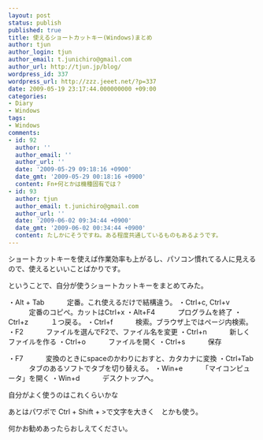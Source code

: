 ```yaml
---
layout: post
status: publish
published: true
title: 使えるショートカットキー(Windows)まとめ
author: tjun
author_login: tjun
author_email: t.junichiro@gmail.com
author_url: http://tjun.jp/blog/
wordpress_id: 337
wordpress_url: http://zzz.jeeet.net/?p=337
date: 2009-05-19 23:17:44.000000000 +09:00
categories:
- Diary
- Windows
tags:
- Windows
comments:
- id: 92
  author: ''
  author_email: ''
  author_url: ''
  date: '2009-05-29 09:18:16 +0900'
  date_gmt: '2009-05-29 00:18:16 +0900'
  content: Fn+何とかは機種固有では？
- id: 93
  author: tjun
  author_email: t.junichiro@gmail.com
  author_url: ''
  date: '2009-06-02 09:34:44 +0900'
  date_gmt: '2009-06-02 00:34:44 +0900'
  content: たしかにそうですね。ある程度共通しているものもあるようです。
---
```

ショートカットキーを使えば作業効率も上がるし、パソコン慣れてる人に見えるので、使えるといいことばかりです。

ということで、自分が使うショートカットキーをまとめてみた。

・Alt + Tab
　　　定番。これ使えるだけで結構違う。
・Ctrl+c, Ctrl+v
　　　定番のコピペ。カットはCtrl+x
・Alt+F4
　　　プログラムを終了
・Ctrl+z
　　　１つ戻る。
・Ctrl+f
　　　検索。ブラウザ上ではページ内検索。
・F2
　　　ファイルを選んでF2で、ファイル名を変更
・Ctrl+n
　　　新しくファイルを作る
・Ctrl+o
　　　ファイルを開く
・Ctrl+s
　　　保存

・F7
　　　変換のときにspaceのかわりにおすと、カタカナに変換
・Ctrl+Tab
　　　タブのあるソフトでタブを切り替える。
・Win+e
　　　「マイコンピュータ」を開く
・Win+d
　　　デスクトップへ。



自分がよく使うのはこれくらいかな

あとはパワポで
Ctrl + Shift + >で文字を大きく　とかも使う。


何かお勧めあったらおしえてください。
